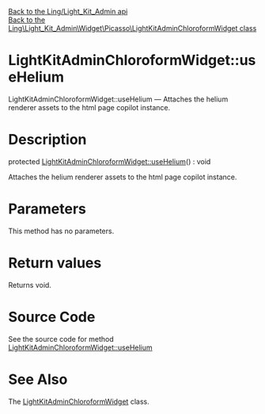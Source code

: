 [Back to the Ling/Light_Kit_Admin api](https://github.com/lingtalfi/Light_Kit_Admin/blob/master/doc/api/Ling/Light_Kit_Admin.md)<br>
[Back to the Ling\Light_Kit_Admin\Widget\Picasso\LightKitAdminChloroformWidget class](https://github.com/lingtalfi/Light_Kit_Admin/blob/master/doc/api/Ling/Light_Kit_Admin/Widget/Picasso/LightKitAdminChloroformWidget.md)


LightKitAdminChloroformWidget::useHelium
================



LightKitAdminChloroformWidget::useHelium — Attaches the helium renderer assets to the html page copilot instance.




Description
================


protected [LightKitAdminChloroformWidget::useHelium](https://github.com/lingtalfi/Light_Kit_Admin/blob/master/doc/api/Ling/Light_Kit_Admin/Widget/Picasso/LightKitAdminChloroformWidget/useHelium.md)() : void




Attaches the helium renderer assets to the html page copilot instance.




Parameters
================

This method has no parameters.


Return values
================

Returns void.








Source Code
===========
See the source code for method [LightKitAdminChloroformWidget::useHelium](https://github.com/lingtalfi/Light_Kit_Admin/blob/master/Widget/Picasso/LightKitAdminChloroformWidget.php#L101-L108)


See Also
================

The [LightKitAdminChloroformWidget](https://github.com/lingtalfi/Light_Kit_Admin/blob/master/doc/api/Ling/Light_Kit_Admin/Widget/Picasso/LightKitAdminChloroformWidget.md) class.



